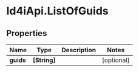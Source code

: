 # Id4iApi.ListOfGuids

## Properties
Name | Type | Description | Notes
------------ | ------------- | ------------- | -------------
**guids** | **[String]** |  | [optional] 


